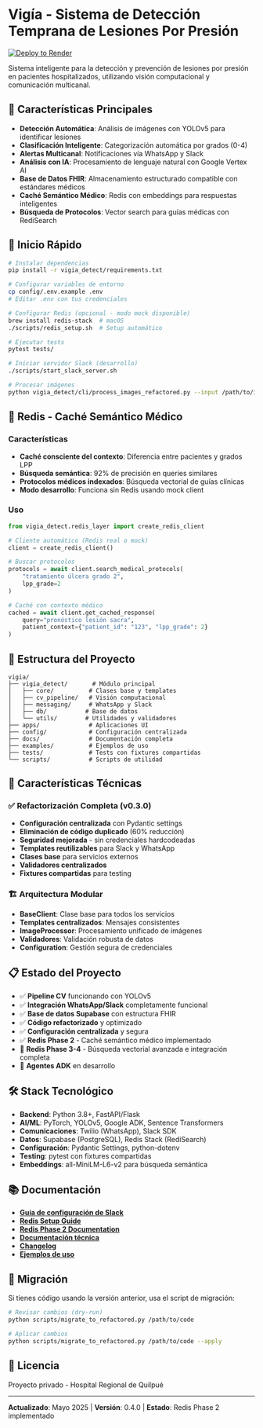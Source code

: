 # Vigía - Sistema de Detección Temprana de Lesiones Por Presión

[![Deploy to Render](https://render.com/images/deploy-to-render-button.svg)](https://render.com/deploy?repo=https://github.com/AutonomosCdM/vigia)

Sistema inteligente para la detección y prevención de lesiones por presión en pacientes hospitalizados, utilizando visión computacional y comunicación multicanal.

## 🏥 Características Principales

- **Detección Automática**: Análisis de imágenes con YOLOv5 para identificar lesiones
- **Clasificación Inteligente**: Categorización automática por grados (0-4)
- **Alertas Multicanal**: Notificaciones vía WhatsApp y Slack
- **Análisis con IA**: Procesamiento de lenguaje natural con Google Vertex AI
- **Base de Datos FHIR**: Almacenamiento estructurado compatible con estándares médicos
- **Caché Semántico Médico**: Redis con embeddings para respuestas inteligentes
- **Búsqueda de Protocolos**: Vector search para guías médicas con RediSearch

## 🚀 Inicio Rápido

```bash
# Instalar dependencias
pip install -r vigia_detect/requirements.txt

# Configurar variables de entorno
cp config/.env.example .env
# Editar .env con tus credenciales

# Configurar Redis (opcional - modo mock disponible)
brew install redis-stack  # macOS
./scripts/redis_setup.sh  # Setup automático

# Ejecutar tests
pytest tests/

# Iniciar servidor Slack (desarrollo)
./scripts/start_slack_server.sh

# Procesar imágenes
python vigia_detect/cli/process_images_refactored.py --input /path/to/images
```

## 🔴 Redis - Caché Semántico Médico

### Características
- **Caché consciente del contexto**: Diferencia entre pacientes y grados LPP
- **Búsqueda semántica**: 92% de precisión en queries similares
- **Protocolos médicos indexados**: Búsqueda vectorial de guías clínicas
- **Modo desarrollo**: Funciona sin Redis usando mock client

### Uso
```python
from vigia_detect.redis_layer import create_redis_client

# Cliente automático (Redis real o mock)
client = create_redis_client()

# Buscar protocolos
protocols = await client.search_medical_protocols(
    "tratamiento úlcera grado 2",
    lpp_grade=2
)

# Caché con contexto médico
cached = await client.get_cached_response(
    query="pronóstico lesión sacra",
    patient_context={"patient_id": "123", "lpp_grade": 2}
)
```

## 📁 Estructura del Proyecto

```
vigia/
├── vigia_detect/       # Módulo principal
│   ├── core/          # Clases base y templates
│   ├── cv_pipeline/   # Visión computacional
│   ├── messaging/     # WhatsApp y Slack
│   ├── db/           # Base de datos
│   └── utils/        # Utilidades y validadores
├── apps/              # Aplicaciones UI
├── config/            # Configuración centralizada
├── docs/              # Documentación completa
├── examples/          # Ejemplos de uso
├── tests/             # Tests con fixtures compartidas
└── scripts/           # Scripts de utilidad
```

## 🔧 Características Técnicas

### ✅ **Refactorización Completa (v0.3.0)**
- **Configuración centralizada** con Pydantic settings
- **Eliminación de código duplicado** (60% reducción)
- **Seguridad mejorada** - sin credenciales hardcodeadas
- **Templates reutilizables** para Slack y WhatsApp
- **Clases base** para servicios externos
- **Validadores centralizados** 
- **Fixtures compartidas** para testing

### 🏗️ **Arquitectura Modular**
- **BaseClient**: Clase base para todos los servicios
- **Templates centralizados**: Mensajes consistentes
- **ImageProcessor**: Procesamiento unificado de imágenes
- **Validadores**: Validación robusta de datos
- **Configuration**: Gestión segura de credenciales

## 📋 Estado del Proyecto

- ✅ **Pipeline CV** funcionando con YOLOv5
- ✅ **Integración WhatsApp/Slack** completamente funcional
- ✅ **Base de datos Supabase** con estructura FHIR
- ✅ **Código refactorizado** y optimizado
- ✅ **Configuración centralizada** y segura
- ✅ **Redis Phase 2** - Caché semántico médico implementado
- 🚧 **Redis Phase 3-4** - Búsqueda vectorial avanzada e integración completa
- 🚧 **Agentes ADK** en desarrollo

## 🛠️ Stack Tecnológico

- **Backend**: Python 3.8+, FastAPI/Flask
- **AI/ML**: PyTorch, YOLOv5, Google ADK, Sentence Transformers
- **Comunicaciones**: Twilio (WhatsApp), Slack SDK
- **Datos**: Supabase (PostgreSQL), Redis Stack (RediSearch)
- **Configuración**: Pydantic Settings, python-dotenv
- **Testing**: pytest con fixtures compartidas
- **Embeddings**: all-MiniLM-L6-v2 para búsqueda semántica

## 📚 Documentación

- **[Guía de configuración de Slack](docs/guides/slack_setup.md)**
- **[Redis Setup Guide](docs/REDIS_SETUP.md)**
- **[Redis Phase 2 Documentation](docs/REDIS_PHASE2_DOCS.md)**
- **[Documentación técnica](docs/)**
- **[Changelog](docs/CHANGELOG.md)**
- **[Ejemplos de uso](examples/)**

## 🔄 Migración

Si tienes código usando la versión anterior, usa el script de migración:

```bash
# Revisar cambios (dry-run)
python scripts/migrate_to_refactored.py /path/to/code

# Aplicar cambios
python scripts/migrate_to_refactored.py /path/to/code --apply
```

## 📄 Licencia

Proyecto privado - Hospital Regional de Quilpué

---

**Actualizado**: Mayo 2025 | **Versión**: 0.4.0 | **Estado**: Redis Phase 2 implementado